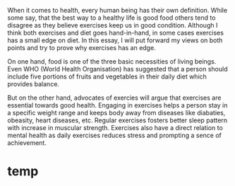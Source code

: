 When it comes to health, every human being has their own definition. While some say, that the best way to a healthy life is good food others tend to disagree
as they believe exercises keep us in good condition. Although I think both exercises and diet goes hand-in-hand, in some cases exercises has a small edge on
diet. In this essay, I will put forward my views on both points and try to prove why exercises has an edge.

On one hand, food is one of the three basic necessities of living beings. Even WHO (World Health Organisation) has suggested that a person should include five
portions of fruits and vegetables in their daily diet which provides balance. 

But on the other hand, advocates of exercies will argue that exercises are essential towards good health. Engaging in exercises helps a person stay in a 
specific weight range and keeps body away from diseases like diabaties, obeasity, heart diseases, etc. Regular exercises fosters better sleep pattern
with increase in muscular strength. Exercises also have a direct relation to mental health as daily exercises reduces stress and prompting a sence of achievement.


# temp
